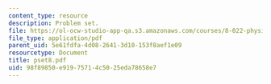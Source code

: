```yaml
---
content_type: resource
description: Problem set.
file: https://ol-ocw-studio-app-qa.s3.amazonaws.com/courses/8-022-physics-ii-electricity-and-magnetism-fall-2006/98f89850e91975714c5025eda78658e7_pset8.pdf
file_type: application/pdf
parent_uid: 5e61fdfa-4d08-2641-3d10-153f8aef1e09
resourcetype: Document
title: pset8.pdf
uid: 98f89850-e919-7571-4c50-25eda78658e7
---
```

